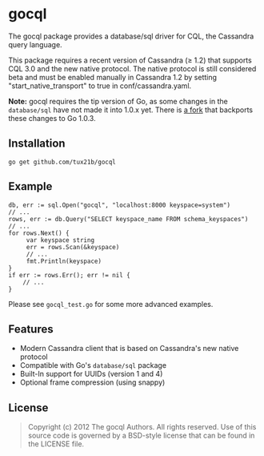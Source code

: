 gocql
=====

The gocql package provides a database/sql driver for CQL, the Cassandra
query language.

This package requires a recent version of Cassandra (≥ 1.2) that supports
CQL 3.0 and the new native protocol. The native protocol is still considered
beta and must be enabled manually in Cassandra 1.2 by setting
"start_native_transport" to true in conf/cassandra.yaml.

**Note:** gocql requires the tip version of Go, as some changes in the 
`database/sql` have not made it into 1.0.x yet. There is 
[a fork](https://github.com/titanous/gocql) that backports these changes 
to Go 1.0.3.

Installation
------------

    go get github.com/tux21b/gocql

Example
-------

    db, err := sql.Open("gocql", "localhost:8000 keyspace=system")
    // ...
    rows, err := db.Query("SELECT keyspace_name FROM schema_keyspaces")
    // ...
    for rows.Next() {
         var keyspace string
         err = rows.Scan(&keyspace)
         // ...
         fmt.Println(keyspace)
    }
    if err := rows.Err(); err != nil {
        // ...
    }

Please see `gocql_test.go` for some more advanced examples.

Features
--------

* Modern Cassandra client that is based on Cassandra's new native protocol
* Compatible with Go's `database/sql` package
* Built-In support for UUIDs (version 1 and 4)
* Optional frame compression (using snappy)

License
-------

> Copyright (c) 2012 The gocql Authors. All rights reserved.
> Use of this source code is governed by a BSD-style
> license that can be found in the LICENSE file.
